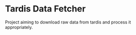 <h1> Tardis Data Fetcher </h1>
<p> Project aiming to download raw data from tardis and process it appropriately.</p>
